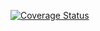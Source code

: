 [![Coverage Status](https://coveralls.io/repos/github/ZENG-Zhuo/django-polls-tuto/badge.svg?branch=)](https://coveralls.io/github/ZENG-Zhuo/django-polls-tuto?branch=)
